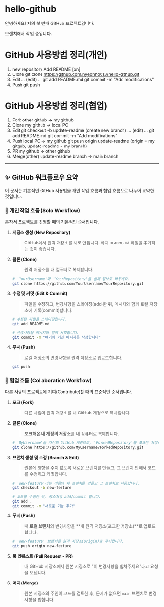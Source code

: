# hello-github

안녕하세요! 저의 첫 번째 GitHub 프로젝트입니다.

브랜치에서 작업 중입니다.

# GitHub 사용방법 정리(개인)
1. new repository
    Add README [on] 
2. Clone
    git clone https://github.com/hyeonho613/hello-github.git
3. Edit
    ... (edit) ...
    git add README.md
    git commit -m "Add modifications"
4. Push
    git push

# GitHub 사용방법 정리(협업)
1. Fork
    other github -> my github
2. Clone 
    my github -> local PC
3. Edit 
    git checkout -b update-readme (create new branch)
    ... (edit) ...
    git add README.md
    git commit -m "Add modifications"
4. Push 
    local PC -> my github
    git push origin update-readme (origin = my gitgub, update-readme = my branch)
5. PR
    my github -> other github
6. Merge(other)
    update-readme branch -> main branch


---

## ✨ GitHub 워크플로우 요약

이 문서는 기본적인 GitHub 사용법을 개인 작업 흐름과 협업 흐름으로 나누어 요약한 것입니다.

### 👤 개인 작업 흐름 (Solo Workflow)

혼자서 프로젝트를 진행할 때의 기본적인 순서입니다.

1.  **저장소 생성 (New Repository)**
    > GitHub에서 원격 저장소를 새로 만듭니다. 이때 `README.md` 파일을 추가하는 것이 좋습니다.

2.  **클론 (Clone)**
    > 원격 저장소를 내 컴퓨터로 복제합니다.
    ```bash
    # 'YourUsername'과 'YourRepository'를 실제 정보로 바꾸세요.
    git clone https://github.com/YourUsername/YourRepository.git
    ```

3.  **수정 및 커밋 (Edit & Commit)**
    > 파일을 수정하고, 변경사항을 스테이징(add)한 뒤, 메시지와 함께 로컬 저장소에 기록(commit)합니다.
    ```bash
    # 수정된 파일을 스테이징합니다.
    git add README.md

    # 변경사항을 메시지와 함께 커밋합니다.
    git commit -m "여기에 커밋 메시지를 작성합니다"
    ```

4.  **푸시 (Push)**
    > 로컬 저장소의 변경사항을 원격 저장소로 업로드합니다.
    ```bash
    git push
    ```

### 🤝 협업 흐름 (Collaboration Workflow)

다른 사람의 프로젝트에 기여(Contribute)할 때의 표준적인 순서입니다.

1.  **포크 (Fork)**
    > 다른 사람의 원격 저장소를 내 GitHub 계정으로 복사합니다.

2.  **클론 (Clone)**
    > **포크해온 내 계정의 저장소**를 내 컴퓨터로 복제합니다.
    ```bash
    # 'MyUsername'을 자신의 GitHub 계정으로, 'ForkedRepository'를 포크한 저장소 이름으로 바꾸세요.
    git clone https://github.com/MyUsername/ForkedRepository.git
    ```

3.  **브랜치 생성 및 수정 (Branch & Edit)**
    > 원본에 영향을 주지 않도록 새로운 브랜치를 만들고, 그 브랜치 안에서 코드를 수정하고 커밋합니다.
    ```bash
    # 'new-feature'라는 이름의 새 브랜치를 만들고 그 브랜치로 이동합니다.
    git checkout -b new-feature

    # 코드를 수정한 뒤, 평소처럼 add/commit 합니다.
    git add .
    git commit -m "새로운 기능 추가"
    ```

4.  **푸시 (Push)**
    > **내 로컬 브랜치**의 변경사항을 **내 원격 저장소(포크한 저장소)**로 업로드합니다.
    ```bash
    # 'new-feature' 브랜치를 원격 저장소(origin)로 푸시합니다.
    git push origin new-feature
    ```

5.  **풀 리퀘스트 (Pull Request - PR)**
    > 내 GitHub 저장소에서 원본 저장소로 "이 변경사항을 합쳐주세요"라고 요청을 보냅니다.

6.  **머지 (Merge)**
    > 원본 저장소의 주인이 코드를 검토한 후, 문제가 없으면 `main` 브랜치로 변경사항을 합칩니다.